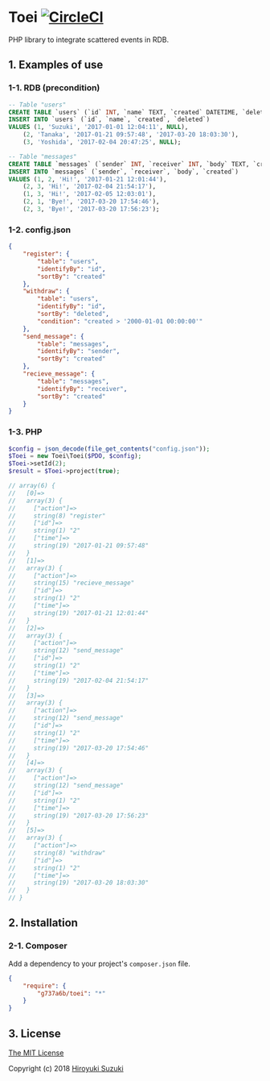 # Toei [![CircleCI](https://circleci.com/gh/g737a6b/php-toei.svg?style=svg)](https://circleci.com/gh/g737a6b/php-toei)

PHP library to integrate scattered events in RDB.

## 1. Examples of use

### 1-1. RDB (precondition)

```sql
-- Table "users"
CREATE TABLE `users` (`id` INT, `name` TEXT, `created` DATETIME, `deleted` DATETIME);
INSERT INTO `users` (`id`, `name`, `created`, `deleted`)
VALUES (1, 'Suzuki', '2017-01-01 12:04:11', NULL),
	(2, 'Tanaka', '2017-01-21 09:57:48', '2017-03-20 18:03:30'),
	(3, 'Yoshida', '2017-02-04 20:47:25', NULL);

-- Table "messages"
CREATE TABLE `messages` (`sender` INT, `receiver` INT, `body` TEXT, `created` DATETIME);
INSERT INTO `messages` (`sender`, `receiver`, `body`, `created`)
VALUES (1, 2, 'Hi!', '2017-01-21 12:01:44'),
	(2, 3, 'Hi!', '2017-02-04 21:54:17'),
	(1, 3, 'Hi!', '2017-02-05 12:03:01'),
	(2, 1, 'Bye!', '2017-03-20 17:54:46'),
	(2, 3, 'Bye!', '2017-03-20 17:56:23');
```

### 1-2. config.json

```json
{
	"register": {
		"table": "users",
		"identifyBy": "id",
		"sortBy": "created"
	},
	"withdraw": {
		"table": "users",
		"identifyBy": "id",
		"sortBy": "deleted",
		"condition": "created > '2000-01-01 00:00:00'"
	},
	"send_message": {
		"table": "messages",
		"identifyBy": "sender",
		"sortBy": "created"
	},
	"recieve_message": {
		"table": "messages",
		"identifyBy": "receiver",
		"sortBy": "created"
	}
}
```

### 1-3. PHP

```php
$config = json_decode(file_get_contents("config.json"));
$Toei = new Toei\Toei($PDO, $config);
$Toei->setId(2);
$result = $Toei->project(true);

// array(6) {
//   [0]=>
//   array(3) {
//     ["action"]=>
//     string(8) "register"
//     ["id"]=>
//     string(1) "2"
//     ["time"]=>
//     string(19) "2017-01-21 09:57:48"
//   }
//   [1]=>
//   array(3) {
//     ["action"]=>
//     string(15) "recieve_message"
//     ["id"]=>
//     string(1) "2"
//     ["time"]=>
//     string(19) "2017-01-21 12:01:44"
//   }
//   [2]=>
//   array(3) {
//     ["action"]=>
//     string(12) "send_message"
//     ["id"]=>
//     string(1) "2"
//     ["time"]=>
//     string(19) "2017-02-04 21:54:17"
//   }
//   [3]=>
//   array(3) {
//     ["action"]=>
//     string(12) "send_message"
//     ["id"]=>
//     string(1) "2"
//     ["time"]=>
//     string(19) "2017-03-20 17:54:46"
//   }
//   [4]=>
//   array(3) {
//     ["action"]=>
//     string(12) "send_message"
//     ["id"]=>
//     string(1) "2"
//     ["time"]=>
//     string(19) "2017-03-20 17:56:23"
//   }
//   [5]=>
//   array(3) {
//     ["action"]=>
//     string(8) "withdraw"
//     ["id"]=>
//     string(1) "2"
//     ["time"]=>
//     string(19) "2017-03-20 18:03:30"
//   }
// }
```

## 2. Installation

### 2-1. Composer

Add a dependency to your project's `composer.json` file.

```json
{
	"require": {
		"g737a6b/toei": "*"
	}
}
```

## 3. License

[The MIT License](http://opensource.org/licenses/MIT)

Copyright (c) 2018 [Hiroyuki Suzuki](https://mofg.net)
